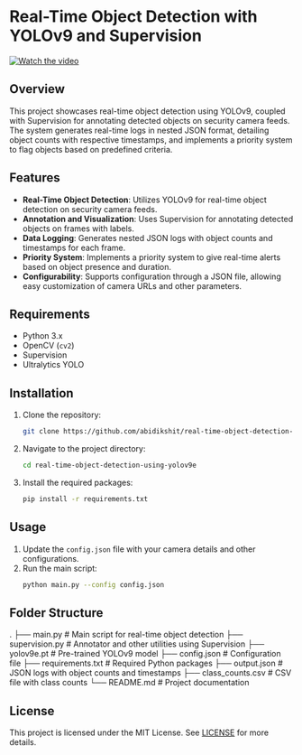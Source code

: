 # Real-Time Object Detection with YOLOv9 and Supervision

[![Watch the video](/output_video/objectdetection.png)](output_video/LiveFeed_Detect_Log.mp4)

## Overview

This project showcases real-time object detection using YOLOv9, coupled with Supervision for annotating detected objects on security camera feeds. The system generates real-time logs in nested JSON format, detailing object counts with respective timestamps, and implements a priority system to flag objects based on predefined criteria.

## Features

- **Real-Time Object Detection**: Utilizes YOLOv9 for real-time object detection on security camera feeds.
- **Annotation and Visualization**: Uses Supervision for annotating detected objects on frames with labels.
- **Data Logging**: Generates nested JSON logs with object counts and timestamps for each frame.
- **Priority System**: Implements a priority system to give real-time alerts based on object presence and duration.
- **Configurability**: Supports configuration through a JSON file, allowing easy customization of camera URLs and other parameters.

## Requirements

- Python 3.x
- OpenCV (`cv2`)
- Supervision
- Ultralytics YOLO

## Installation

1. Clone the repository:
    ```bash
    git clone https://github.com/abidikshit/real-time-object-detection-using-yolov9e.git
    ```

2. Navigate to the project directory:
    ```bash
    cd real-time-object-detection-using-yolov9e
    ```

3. Install the required packages:
    ```bash
    pip install -r requirements.txt
    ```

## Usage

1. Update the `config.json` file with your camera details and other configurations.
2. Run the main script:
    ```bash
    python main.py --config config.json
    ```

## Folder Structure
.
├── main.py # Main script for real-time object detection
├── supervision.py # Annotator and other utilities using Supervision
├── yolov9e.pt # Pre-trained YOLOv9 model
├── config.json # Configuration file
├── requirements.txt # Required Python packages
├── output.json # JSON logs with object counts and timestamps
├── class_counts.csv # CSV file with class counts
└── README.md # Project documentation


## License

This project is licensed under the MIT License. See [LICENSE](https://github.com/abidikshit/Real-Time-Object-Detection-Using-YOLOv9-e/blob/main/LICENSE) for more details.

